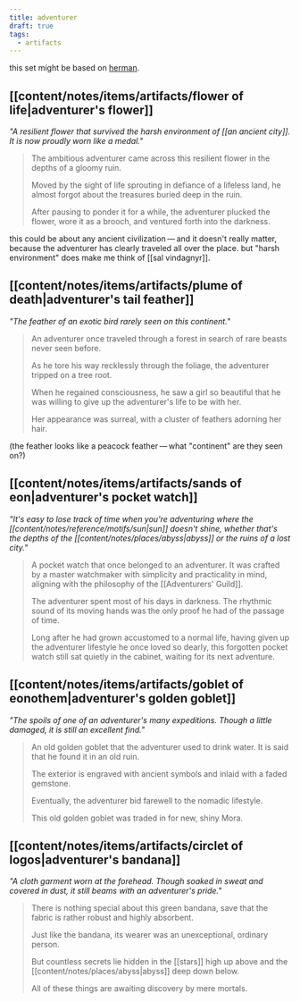 ```yaml
---
title: adventurer
draft: true
tags:
  - artifacts
---
```


this set might be based on [herman](https://genshin-impact.fandom.com/wiki/Herman).

## [[content/notes/items/artifacts/flower of life|adventurer's flower]]
*"A resilient flower that survived the harsh environment of [[an ancient city]]. It is now proudly worn like a medal."*
> The ambitious adventurer came across this resilient flower in the depths of a gloomy ruin.  
> 
> Moved by the sight of life sprouting in defiance of a lifeless land, he almost forgot about the treasures buried deep in the ruin. 
> 
> After pausing to ponder it for a while, the adventurer plucked the flower, wore it as a brooch, and ventured forth into the darkness.

this could be about any ancient civilization — and it doesn't really matter, because the adventurer has clearly traveled all over the place. but "harsh environment" does make me think of [[sal vindagnyr]].

## [[content/notes/items/artifacts/plume of death|adventurer's tail feather]]
*"The feather of an exotic bird rarely seen on this continent."*
> An adventurer once traveled through a forest in search of rare beasts never seen before.  
> 
> As he tore his way recklessly through the foliage, the adventurer tripped on a tree root. 
> 
> When he regained consciousness, he saw a girl so beautiful that he was willing to give up the adventurer's life to be with her.  
> 
> Her appearance was surreal, with a cluster of feathers adorning her hair.

(the feather looks like a peacock feather — what "continent" are they seen on?)

## [[content/notes/items/artifacts/sands of eon|adventurer's pocket watch]]
*"It's easy to lose track of time when you're adventuring where the [[content/notes/reference/motifs/sun|sun]] doesn't shine, whether that's the depths of the [[content/notes/places/abyss|abyss]] or the ruins of a lost city."*
> A pocket watch that once belonged to an adventurer. It was crafted by a master watchmaker with simplicity and practicality in mind, aligning with the philosophy of the [[Adventurers' Guild]].  
> 
> The adventurer spent most of his days in darkness. The rhythmic sound of its moving hands was the only proof he had of the passage of time. 
> 
> Long after he had grown accustomed to a normal life, having given up the adventurer lifestyle he once loved so dearly, this forgotten pocket watch still sat quietly in the cabinet, waiting for its next adventure.

## [[content/notes/items/artifacts/goblet of eonothem|adventurer's golden goblet]]
*"The spoils of one of an adventurer's many expeditions. Though a little damaged, it is still an excellent find."*
> An old golden goblet that the adventurer used to drink water. It is said that he found it in an old ruin.  
> 
> The exterior is engraved with ancient symbols and inlaid with a faded gemstone. 
> 
> Eventually, the adventurer bid farewell to the nomadic lifestyle.  
> 
> This old golden goblet was traded in for new, shiny Mora.

## [[content/notes/items/artifacts/circlet of logos|adventurer's bandana]]
*"A cloth garment worn at the forehead. Though soaked in sweat and covered in dust, it still beams with an adventurer's pride."*
> There is nothing special about this green bandana, save that the fabric is rather robust and highly absorbent.  
> 
> Just like the bandana, its wearer was an unexceptional, ordinary person.  
> 
> But countless secrets lie hidden in the [[stars]] high up above and the [[content/notes/places/abyss|abyss]] deep down below.  
> 
> All of these things are awaiting discovery by mere mortals.

